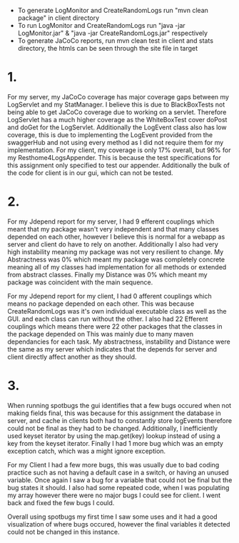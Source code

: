 * To generate LogMonitor and CreateRandomLogs run "mvn clean package" in client directory
* To run LogMonitor and CreateRandomLogs run "java -jar LogMonitor.jar" & "java -jar CreateRandomLogs.jar" respectively
* To generate JaCoCo reports, run mvn clean test in client and stats directory, the htmls can be seen through the site file in target

# 1.
For my server, my JaCoCo coverage has major coverage gaps between my LogServlet and my StatManager. I believe this is due to BlackBoxTests not being able
to get JaCoCo coverage due to working on a servlet. Therefore LogServlet has a much higher coverage as the WhiteBoxTest cover doPost and doGet for the LogServlet.
Additionally the LogEvent class also has low coverage, this is due to implementing the LogEvent provided from the swaggerHub and not using every method as I 
did not require them for my implementation. For my client,  my coverage is only 17% overall, but 96% for my Resthome4LogsAppender. This is because the test specifications
for this assignment only specified to test our appender. Additionally the bulk of the code for client is in our gui, which can not be tested.

# 2.
For my Jdepend report for my server, I had 9 efferent couplings which meant that my package wasn't very independent and that many classes depended on each other, however I 
believe this is normal for a webapp as server and client do have to rely on another. Additionally I also had very high instability meaning my package was not very resilient to
change. My Abstractness was 0% which meant my package was completely concrete meaning all of my classes had implementation for all methods or extended from abstract classes.
Finally my Distance was 0% which meant my package was coincident with the main sequence.

For my Jdepend report for my client, I had 0 afferent couplings which means no package depended on each other. This was because CreateRandomLogs was it's own individual executable class
as well as the GUI. and each class can run without the other. I also had 22 Efferent couplings which means there were 22 other packages that the classes in the package depended on This was 
mainly due to many maven dependancies for each task. My abstractness, instability and Distance were the same as my server which indicates that the depends for server and client directly
affect another as they should.


# 3.
When running spotbugs the gui identifies that a few bugs occured when not making fields final, this was because for this assignment the database in server, and cache in clients
both had to constantly store logEvents therefore could not be final as they had to be changed. Additionally, I inefficiently used keyset iterator by using the map.get(key) lookup
instead of using a key from the keyset iterator. Finally I had 1 more bug which was an empty exception catch, which was a might ignore exception.

For my Client I had a few more bugs, this was usually due to bad coding practice such as not having a default case in a switch, or having an unused variable. Once again I saw 
a bug for a variable that could not be final but the bug states it should. I also had some repeated code, when I was populating my array however there were no major bugs I could
see for client. I went back and fixed the few bugs I could.

Overall using spotbugs my first time I saw some uses and it had a good visualization of where bugs occured, however the final variables it detected could not be changed in this instance.
